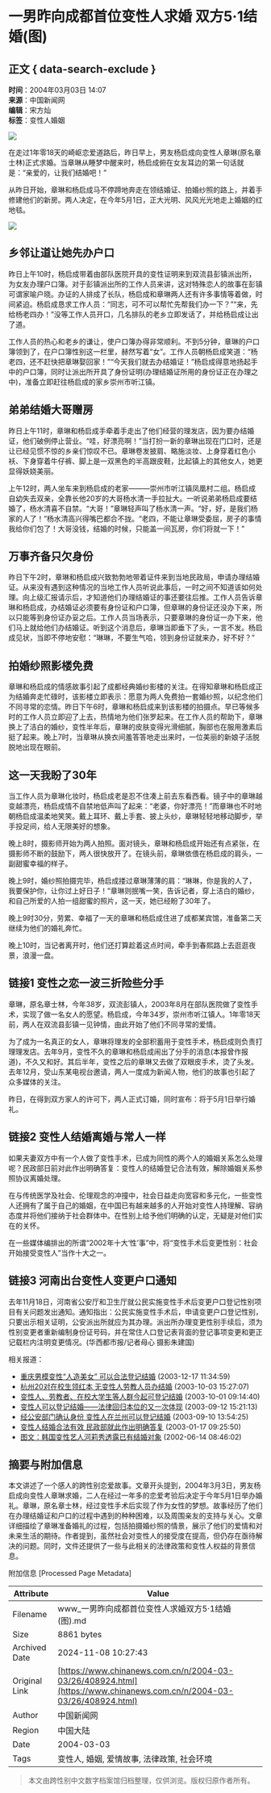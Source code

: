 # 一男昨向成都首位变性人求婚 双方5·1结婚(图)

## 正文 { data-search-exclude }


**时间**：2004年03月03日 14:07  
**来源**：中国新闻网  
**编辑**：宋方灿  
**标签**：变性人婚姻  

![](http://www.chinanews.com.cn/newsiimg/1.gif)

在走过1年零18天的崎岖恋爱道路后，昨日早上，男友杨启成向变性人章琳(原名章士林)正式求婚。当章琳从睡梦中醒来时，杨启成俯在女友耳边的第一句话就是：“亲爱的，让我们结婚吧！”

从昨日开始，章琳和杨启成马不停蹄地奔走在领结婚证、拍婚纱照的路上，并着手修建他们的新房。两人决定，在今年5月1日，正大光明、风风光光地走上婚姻的红地毯。

![](/n/2004-03-03/26/_1078294078_1.jpg)

## 乡邻让道让她先办户口

昨日上午10时，杨启成带着由部队医院开具的变性证明来到双流县彭镇派出所，为女友办理户口簿。对于彭镇派出所的工作人员来讲，这对特殊恋人的故事在彭镇可谓家喻户晓。办证的人排成了长队，杨启成和章琳两人还有许多事情等着做，时间紧迫。杨启成恳求工作人员：“同志，可不可以帮忙先帮我们办一下？”“来，先给杨老四办！”没等工作人员开口，几名排队的老乡立即发话了，并给杨启成让出了道。

工作人员的热心和老乡的谦让，使户口簿办得非常顺利。不到5分钟，章琳的户口簿领到了，在户口簿性别这一栏里，赫然写着“女”。工作人员朝杨启成笑道：“杨老四，还不赶快把章琳娶回家！”“今天我们就去办结婚证！”杨启成得意地扬起手中的户口簿，同时让派出所开具了身份证明(办理结婚证所用的身份证正在办理之中)，准备立即赶往杨启成的家乡崇州市听江镇。

## 弟弟结婚大哥赠房

昨日上午11时，章琳和杨启成手牵着手走出了他们经营的理发店，因为要办结婚证，他们破例停止营业。“哇，好漂亮啊！”当打扮一新的章琳出现在门口时，还是让已经见惯不惊的乡亲们惊叹不已。章琳卷发披肩、略施淡妆、上身穿着红色小袄、下身穿着牛仔裤、脚上是一双黑色的半高跟皮鞋，比起镇上的其他女人，她更显得妖娆美丽。

上午12时，两人坐车来到杨启成的老家———崇州市听江镇凤凰村二组。杨启成自幼失去双亲，全靠长他20岁的大哥杨水清一手拉扯大。一听说弟弟杨启成要结婚了，杨水清喜不自禁。“大哥！”章琳轻声叫了杨水清一声。“好，好，是我们杨家的人了！”杨水清高兴得嘴巴都合不拢。“老四，不能让章琳受委屈，房子的事情我给你们包了！大哥没钱，结婚的时候，只能盖一间瓦房，你们将就一下！”

## 万事齐备只欠身份

昨日下午2时，章琳和杨启成兴致勃勃地带着证件来到当地民政局，申请办理结婚证。从来没有遇到这种情况的当地工作人员听说此事后，一时之间不知道该如何处理。向上级汇报请示后，才知道他们办理结婚证的事还要往后推。工作人员告诉章琳和杨启成，办结婚证必须要有身份证和户口簿，但章琳的身份证还没办下来，所以只能等到身份证办妥之后。工作人员当场表示，只要章琳的身份证一办下来，他们马上就给他们办结婚证。听到这个消息后，章琳当即垂下了头，一言不发。杨启成见状，当即不停地安慰：“琳琳，不要生气哈，领到身份证就来办，好不好？”

## 拍婚纱照影楼免费

章琳和杨启成的情感故事引起了成都经典婚纱影楼的关注。在得知章琳和杨启成正为结婚奔走忙碌时，该影楼立即表示：愿意为两人免费拍一套婚纱照，以纪念他们不同寻常的恋情。昨日下午6时，章琳和杨启成来到该影楼的拍摄点。早已等候多时的工作人员立即迎了上去，热情地为他们张罗起来。在工作人员的帮助下，章琳换上了洁白的婚纱，变性半年后，章琳的皮肤变得光滑细腻，胸部也在服用激素后挺了起来。晚上7时，当章琳从换衣间羞答答地走出来时，一位美丽的新娘子活脱脱地出现在眼前。

## 这一天我盼了30年

当工作人员为章琳化妆时，杨启成老是忍不住凑上前去东看西看。镜子中的章琳越变越漂亮，杨启成情不自禁地低声叫了起来：“老婆，你好漂亮！”而章琳也不时地朝杨启成温柔地笑笑。戴上耳环、戴上手套、披上头纱，章琳轻轻地移动脚步，举手投足间，给人无限美好的想象。

晚上8时，摄影师开始为两人拍照。面对镜头，章琳和杨启成开始还有点紧张，在摄影师不断的鼓励下，两人很快放开了。在镜头前，章琳依偎在杨启成的肩头，一副甜蜜幸福的样子。

晚上9时，婚纱照拍摄完毕，杨启成搂过章琳薄薄的肩：“琳琳，你是我的人了，我要保护你，让你过上好日子！”章琳则抿嘴一笑，告诉记者，穿上洁白的婚纱，和自己所爱的人拍一组甜蜜的照片，这一天，她已经盼了30年了。

晚上9时30分，劳累、幸福了一天的章琳和杨启成住进了成都某宾馆，准备第二天继续为他们的婚礼奔忙。

晚上10时，当记者离开时，他们还打算趁着这点时间，牵手到春熙路上去逛逛夜景，浪漫一盘。

## 链接1 变性之恋一波三折险些分手

章琳，原名章士林，今年38岁，双流彭镇人，2003年8月在部队医院做了变性手术，实现了做一名女人的愿望。杨启成，今年34岁，崇州市听江镇人。1年零18天前，两人在双流县彭镇一见钟情，由此开始了他们不同寻常的爱情。

为了成为一名真正的女人，章琳将理发的全部积蓄用于变性手术，杨启成则负责打理理发店。去年9月，变性不久的章琳和杨启成闹出了分手的消息(本报曾作报道)，不久又和好。其后半年，变性之后的章琳又去做了双眼皮手术，烫了头发。去年12月，受山东某电视台邀请，两人一度成为新闻人物，他们的故事也引起了众多媒体的关注。

昨日，在得到双方家人的许可下，两人正式订婚，同时宣布：将于5月1日举行婚礼。

## 链接2 变性人结婚离婚与常人一样

如果夫妻双方中有一个人做了变性手术，已成为同性的两个人的婚姻关系怎么处理呢？民政部日前对此作出明确答复：变性人的结婚登记合法有效，解除婚姻关系参照协议离婚处理。

在与传统医学及社会、伦理观念的冲撞中，社会日益走向宽容和多元化，一些变性人还拥有了属于自己的婚姻，在中国已有越来越多的人开始对变性人持理解、容纳态度并将他们接纳于社会群体中。在性别上给予他们明确的认定，无疑是对他们实在的关怀。

在一些媒体编排出的所谓“2002年十大‘性’事”中，将“变性手术后变更性别：社会开始接受变性人”当作十大之一。

## 链接3 河南出台变性人变更户口通知

去年11月18日，河南省公安厅和卫生厅就公民实施变性手术后变更户口登记性别项目有关问题发出通知。通知指出：公民实施变性手术后，申请变更户口登记性别，只要出示相关证明，公安派出所就应为其办理。派出所办理变更性别手续后，须为性别变更者重新编制身份证号码，并在常住人口登记表背面的登记事项变更和更正记载栏内注明变更情况。(华西都市报/记者母心 摄影朱建国)

相关报道：
- [重庆男模变性“人造美女” 可以合法登记结婚](http://www.cq.chinanews.com/newsview.asp?nid=37609) (2003-12-17 11:34:59)
- [杭州20对在校生领红本 无变性人劳教人员办结婚](http://www.chinanews.com.cn/n/2003-10-03/26/353528.html) (2003-10-03 15:27:07)
- [变性人、劳教者、在校大学生等人群今起可登记结婚](http://www.chinanews.com.cn/n/2003-10-01/26/353045.html) (2003-10-01 09:14:40)
- [变性人可以登记结婚——法律回归本位的又一次体现](http://www.gs.chinanews.com.cn/news/2003-09-12/1/6960.html) (2003-09-12 15:21:13)
- [经公安部门确认身份 变性人在兰州可以登记结婚](http://www.gs.chinanews.com.cn/n/2003-09-10/1/6886.html) (2003-09-10 13:54:25)
- [变性人结婚合法有效 民政部就此作出明确答复](http://www.chinanews.com.cn/n/2003-01-17/26/264535.html) (2003-01-17 09:25:50)
- [图文：韩国变性艺人河莉秀透露已有结婚对象](http://www.chinanews.com.cn//2002-06-14/26/194791.html) (2002-06-14 08:46:02)

## 摘要与附加信息

<!-- tcd_abstract -->
本文讲述了一个感人的跨性别恋爱故事。文章开头提到，2004年3月3日，男友杨启成向变性人章琳求婚，二人在经过一年多的恋爱考验后决定于今年5月1日举办婚礼。章琳，原名章士林，经过变性手术后实现了作为女性的梦想。故事经历了他们在办理结婚证和户口的过程中遇到的种种困难，以及周围亲友的支持与关心。文章详细描绘了章琳准备婚礼的过程，包括拍摄婚纱照的情景，展示了他们的爱情和对未来生活的期待。作者提到，虽然社会对变性人的接受度在提高，但仍存在亟待解决的问题。同时，文件还提供了一些与此相关的法律政策和变性人权益的背景信息。
<!-- tcd_abstract_end -->

附加信息 [Processed Page Metadata]

| Attribute       | Value                                  |
|-----------------|----------------------------------------|
| Filename        | www_一男昨向成都首位变性人求婚双方5·1结婚(图).md                             |
| Size            | 8861 bytes                           |
| Archived Date   | 2024-11-08 10:27:43                             |
| Original Link   | [https://www.chinanews.com.cn/n/2004-03-03/26/408924.html](https://www.chinanews.com.cn/n/2004-03-03/26/408924.html)                       |
| Author          | 中国新闻网                               |
| Region          | 中国大陆                               |
| Date            | 2004-03-03                                 |
| Tags            | 变性人, 婚姻, 爱情故事, 法律政策, 社会环境                                 |
>
> 本文由跨性别中文数字档案馆归档整理，仅供浏览。版权归原作者所有。
>